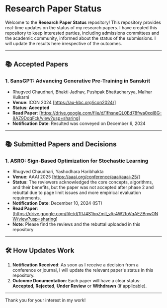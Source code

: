# Research Paper Status

Welcome to the **Research Paper Status** repository! This repository provides real-time updates on the status of my research papers. I have created this repository to keep interested parties, including admissions committees and the academic community, informed about the status of the submissions. I will update the results here irrespective of the outcomes.

---

## 📚 Accepted Papers

### 1. **SansGPT: Advancing Generative Pre-Training in Sanskrit**
   - Rhugved Chaudhari, Bhakti Jadhav, Pushpak Bhattacharyya, Malhar Kulkarni
   - **Venue**: ICON 2024 [https://au-kbc.org/icon2024/]
   - **Status**: **Accepted**
   - **Read Paper**: [https://drive.google.com/file/d/1fhsneQL0Ed78fwa0xqI8G-8AZ9DdqFck/view?usp=sharing]
   - **Notification Date**: Resulted was conveyed on December 6, 2024

---

## 📚 Submitted Papers and Decisions

### 1. **ASRO: Sign-Based Optimization for Stochastic Learning**
   - Rhugved Chaudhari, Yashodhara Haribhakta
   - **Venue**: AAAI 2025 [https://aaai.org/conference/aaai/aaai-25/]
   - **Status**: The reviewers acknowledged the core concepts, algorithms, and their benefits, but the paper was not accepted after phase 2 and rebuttal due to page limit issues and more empirical evaluation requirements.
   - **Notification Date**: December 10, 2024 (IST)
   - **Read Paper**: [https://drive.google.com/file/d/1flJ4S1bpZmll_vAr4W2foVqAEZBnwONW/view?usp=sharing]
   - **Note**: Please find the reviews and the rebuttal uploaded in this repository

---

## 🛠️ How Updates Work
1. **Notification Received**: As soon as I receive a decision from a conference or journal, I will update the relevant paper's status in this repository.  
2. **Outcome Documentation**: Each paper will have a clear status: **Accepted**, **Rejected**, **Under Review** or **Withdrawn** (if applicable).

---

Thank you for your interest in my work!
